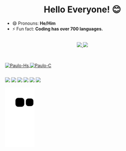 <h1 align="center">Hello Everyone! 😊 </h1>



- 😄 Pronouns: **He/Him**
- ⚡ Fun fact: **Coding has over 700 languages.**

##

<div align="center">
  <a href="https://github.com/Pauloarf">
  <img height="160em" src="https://github-readme-stats.vercel.app/api?username=Pauloarf&show_icons=true&theme=github_dark&include_all_commits=true&count_private=true"/>
  <img height="100em" src="https://github-readme-stats.vercel.app/api/top-langs/?username=Pauloarf&layout=compact&langs_count=7&theme=github_dark"/>
</div>

##  
  
<div style="display: inline_block"><br>
  <img align="center" alt="Paulo-Hs" height="30" width="40" src="https://cdn.jsdelivr.net/gh/devicons/devicon/icons/haskell/haskell-original.svg">
  <img align="center" alt="Paulo-C" height="30" width="40" src="https://cdn.jsdelivr.net/gh/devicons/devicon/icons/c/c-original.svg">

</div>
  
  ##
 
<div> 
  <a href="hhttps://www.youtube.com/channel/UCw9eN2K1D8CegCrp-PDBGkg" target="_blank"><img src="https://img.shields.io/badge/YouTube-FF0000?style=for-the-badge&logo=youtube&logoColor=white" target="_blank"></a>
  <a href="https://www.instagram.com/pauloferreira_a/" target="_blank"><img src="https://img.shields.io/badge/-Instagram-%23E4405F?style=for-the-badge&logo=instagram&logoColor=white" target="_blank"></a>
 	<a href="https://www.twitch.tv/pauloarf" target="_blank"><img src="https://img.shields.io/badge/Twitch-9146FF?style=for-the-badge&logo=twitch&logoColor=white" target="_blank"></a>
 <a href="https://discord.gg/eSUZhYqaFx" target="_blank"><img src="https://img.shields.io/badge/Discord-7289DA?style=for-the-badge&logo=discord&logoColor=white" target="_blank"></a> 
  <a href = "mailto:pauloferreira.vnc@gmail.com"><img src="https://img.shields.io/badge/-Gmail-%23333?style=for-the-badge&logo=gmail&logoColor=white" target="_blank"></a>
  <a href="" target="_blank"><img src="https://img.shields.io/badge/-LinkedIn-%230077B5?style=for-the-badge&logo=linkedin&logoColor=white" target="_blank"></a> 
 
  ![Snake animation](https://github.com/Pauloarf/Pauloarf/blob/output/github-contribution-grid-snake.svg)
 
</div>

  
